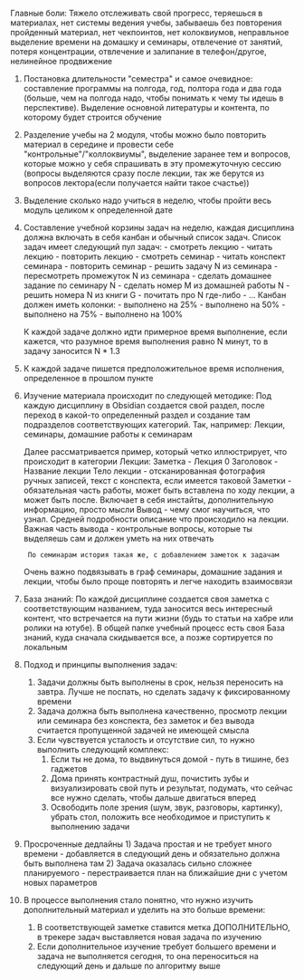 
Главные боли: Тяжело отслеживать свой прогресс, теряешься в материалах, нет системы ведения учебы, забываешь без повторения пройденный материал, нет чекпоинтов, нет колоквиумов, неправльное выделение времени на домашку и семинары, отвлечение от занятий, потеря концентрации, отвлечение и залипание в телефон/другое, нелинейное продвижение
 
1) Постановка длительности "семестра" и самое очевидное: составление программы на полгода, год, полтора года и два года (больше, чем на полгода надо, чтобы понимать к чему ты идешь в перспективе). Выделение основной литературы и контента, по которому будет строится обучение

2) Разделение учебы на 2 модуля, чтобы можно было повторить материал в середине и провести себе "контрольные"/"коллоквиумы", выделение заранее тем и вопросов, которые можно у себя спрашивать в эту промежуточную сессию (вопросы выделяются сразу после лекции, так же берутся из вопросов лектора(если получается найти такое счастье))

3) Выделение сколько надо учиться в неделю, чтобы пройти весь модуль целиком к определенной дате

4) Составление учебной корзины задач на неделю, каждая дисциплина должна включать в себя канбан и обычный список задач. Список задач имеет следующий пул задач: 
					  - смотреть лекцию
					  - читать лекцию
					  - повторить лекцию
					  - смотреть семинар
					  - читать конспект семинара
					  - повторить семинар
					  - решить задачу N из семинара
					  - пересмотреть промежуток N из семинара
					  - сделать домашнее задание по семинару N
					  - сделать номер M из домашней работы N
					  - решить номера N из книги G
					  - почитать про N где-либо
					  - ...
   Канбан должен иметь колонки:
					  - выполнено на 25%
					  - выполнено на 50%
					  - выполнено на 75%
					  - выполнено на 100%

   К каждой задаче должно идти примерное время выполнение, если кажется, что разумное время выполнения равно N минут, то в  задачу заносится N * 1.3 

5) К каждой задаче пишется предположительное время исполнения, определенное в прошлом пункте

6) Изучение материала происходит по следующей методике:
	Под каждую дисциплину в Obsidian создается свой раздел, после переход в какой-то определенный раздел и создание там подразделов соответствующих категорий. Так, например:
		Лекции, семинары, домашние работы к семинарам

	Далее рассматривается пример, который четко иллюстрирует, что происходит в категории Лекции:
		Заметка - Лекция 0
		Заголовок - Название лекции
		Тело лекции - отсканированная фотография ручных записей, текст с конспекта, если имеется таковой
		Заметки - обязательная часть работы, может быть вставлена по ходу лекции, а может быть после. Включает в себя инстайты, дополнительную информацию, просто мысли
		Вывод - чему смог научиться, что узнал. Средней подробности описание что происходило на лекции. Важная часть вывода - контрольные вопросы, которые ты выделяешь сам и должен уметь на них отвечать
		
		По семинарам история такая же, с добавлением заметок к задачам

   Очень важно подвязывать в граф семинары, домашние задания и лекции, чтобы было проще повторять и легче находить взаимосвязи

7) База знаний: По каждой дисциплине создается своя заметка с соответствующим названием, туда заносится весь интересный контент, что встречается на пути жизни (будь то статьи на хабре или ролики на ютубе). В общей папке учебный процесс есть своя База знаний, куда сначала скидывается все, а позже сортируется по локальным

8) Подход и принципы выполнения задач:
	1) Задачи должны быть выполнены в срок, нельзя переносить на завтра. Лучше не поспать, но сделать задачу к фиксированному времени
	2) Задача должна быть выполнена качественно, просмотр лекции или семинара без конспекта, без заметок и без вывода считается пропущенной задачей не имеющей смысла
	3) Если чувствуется усталость и отсутствие сил, то нужно выполнить следующий комплекс:
		1) Если ты не дома, то выдвинуться домой - путь в тишине, без гаджетов 
		2) Дома принять контрастный душ, почистить зубы и визуализировать свой путь и результат, подумать, что сейчас все нужно сделать, чтобы дальше двигаться вперед
		3) Освободить поле зрения (шум, звук, разговоры, картинку), убрать стол, положить все необходимое и приступить к выполнению задачи

9) Просроченные дедлайны
	   1) Задача простая и не требует много времени -  добавляется в следующий день и обязательно должна быть выполнена там
	   2) Задача оказалась сильно сложнее планируемого - перестраивается план на ближайшие дни с учетом новых параметров

10) В процессе выполнения стало понятно, что нужно изучить дополнительный материал и уделить на это больше времени:
	1) В соответствующей заметке ставится метка ДОПОЛНИТЕЛЬНО, в трекере задач выставляется новая задача по изучению
	2) Если дополнительное изучение требует большего времени и задача не выполняется сегодня, то она переноситься на следующий день и дальше по алгоритму выше

